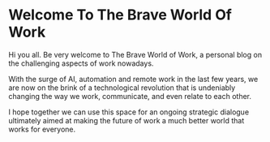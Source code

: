 

# Welcome To The Brave World Of Work 



Hi you all. Be very welcome to The Brave World of Work, a personal blog on the challenging aspects of work nowadays. 

With the surge of AI, automation and remote work in the last few years, we are now on the brink of a technological revolution that is undeniably changing the way we work, communicate, and even relate to each other.

I hope together we can use this space for an ongoing strategic dialogue ultimately aimed at making the future of work a much better world that works for everyone.

